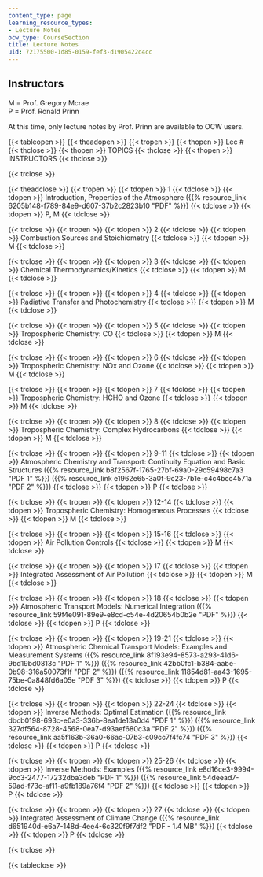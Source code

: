 ```yaml
---
content_type: page
learning_resource_types:
- Lecture Notes
ocw_type: CourseSection
title: Lecture Notes
uid: 72175500-1d85-0159-fef3-d1905422d4cc
---
```


Instructors
-----------

M = Prof. Gregory Mcrae  
P = Prof. Ronald Prinn

At this time, only lecture notes by Prof. Prinn are available to OCW users.

{{< tableopen >}}
{{< theadopen >}}
{{< tropen >}}
{{< thopen >}}
Lec #
{{< thclose >}}
{{< thopen >}}
TOPICS
{{< thclose >}}
{{< thopen >}}
INSTRUCTORS
{{< thclose >}}

{{< trclose >}}

{{< theadclose >}}
{{< tropen >}}
{{< tdopen >}}
1
{{< tdclose >}}
{{< tdopen >}}
Introduction, Properties of the Atmosphere ({{% resource_link 6205b148-f789-84e9-d607-37b2c2823b10 "PDF" %}})
{{< tdclose >}}
{{< tdopen >}}
P, M
{{< tdclose >}}

{{< trclose >}}
{{< tropen >}}
{{< tdopen >}}
2
{{< tdclose >}}
{{< tdopen >}}
Combustion Sources and Stoichiometry
{{< tdclose >}}
{{< tdopen >}}
M
{{< tdclose >}}

{{< trclose >}}
{{< tropen >}}
{{< tdopen >}}
3
{{< tdclose >}}
{{< tdopen >}}
Chemical Thermodynamics/Kinetics
{{< tdclose >}}
{{< tdopen >}}
M
{{< tdclose >}}

{{< trclose >}}
{{< tropen >}}
{{< tdopen >}}
4
{{< tdclose >}}
{{< tdopen >}}
Radiative Transfer and Photochemistry
{{< tdclose >}}
{{< tdopen >}}
M
{{< tdclose >}}

{{< trclose >}}
{{< tropen >}}
{{< tdopen >}}
5
{{< tdclose >}}
{{< tdopen >}}
Tropospheric Chemistry: CO
{{< tdclose >}}
{{< tdopen >}}
M
{{< tdclose >}}

{{< trclose >}}
{{< tropen >}}
{{< tdopen >}}
6
{{< tdclose >}}
{{< tdopen >}}
Tropospheric Chemistry: NOx and Ozone
{{< tdclose >}}
{{< tdopen >}}
M
{{< tdclose >}}

{{< trclose >}}
{{< tropen >}}
{{< tdopen >}}
7
{{< tdclose >}}
{{< tdopen >}}
Tropospheric Chemistry: HCHO and Ozone
{{< tdclose >}}
{{< tdopen >}}
M
{{< tdclose >}}

{{< trclose >}}
{{< tropen >}}
{{< tdopen >}}
8
{{< tdclose >}}
{{< tdopen >}}
Tropospheric Chemistry: Complex Hydrocarbons
{{< tdclose >}}
{{< tdopen >}}
M
{{< tdclose >}}

{{< trclose >}}
{{< tropen >}}
{{< tdopen >}}
9-11
{{< tdclose >}}
{{< tdopen >}}
Atmospheric Chemistry and Transport: Continuity Equation and Basic Structures ({{% resource_link b8f2567f-1765-27bf-69a0-29c59498c7a3 "PDF 1" %}}) ({{% resource_link e1962e65-3a0f-9c23-7b1e-c4c4bcc4571a "PDF 2" %}})
{{< tdclose >}}
{{< tdopen >}}
P
{{< tdclose >}}

{{< trclose >}}
{{< tropen >}}
{{< tdopen >}}
12-14
{{< tdclose >}}
{{< tdopen >}}
Tropospheric Chemistry: Homogeneous Processes
{{< tdclose >}}
{{< tdopen >}}
M
{{< tdclose >}}

{{< trclose >}}
{{< tropen >}}
{{< tdopen >}}
15-16
{{< tdclose >}}
{{< tdopen >}}
Air Pollution Controls
{{< tdclose >}}
{{< tdopen >}}
M
{{< tdclose >}}

{{< trclose >}}
{{< tropen >}}
{{< tdopen >}}
17
{{< tdclose >}}
{{< tdopen >}}
Integrated Assessment of Air Pollution
{{< tdclose >}}
{{< tdopen >}}
M
{{< tdclose >}}

{{< trclose >}}
{{< tropen >}}
{{< tdopen >}}
18
{{< tdclose >}}
{{< tdopen >}}
Atmospheric Transport Models: Numerical Integration ({{% resource_link 59f4e091-89e9-e8cd-c54e-4d20654b0b2e "PDF" %}})
{{< tdclose >}}
{{< tdopen >}}
P
{{< tdclose >}}

{{< trclose >}}
{{< tropen >}}
{{< tdopen >}}
19-21
{{< tdclose >}}
{{< tdopen >}}
Atmospheric Chemical Transport Models: Examples and Measurement Systems ({{% resource_link 8f193e94-8573-a293-41d6-9bd19bd0813c "PDF 1" %}}) ({{% resource_link 42bb0fc1-b384-aabe-0b98-316a50073f1f "PDF 2" %}}) ({{% resource_link 11854d81-aa43-1695-75be-0a848fd6a05e "PDF 3" %}})
{{< tdclose >}}
{{< tdopen >}}
P
{{< tdclose >}}

{{< trclose >}}
{{< tropen >}}
{{< tdopen >}}
22-24
{{< tdclose >}}
{{< tdopen >}}
Inverse Methods: Optimal Estimation ({{% resource_link dbcb0198-693c-e0a3-336b-8ea1de13a0d4 "PDF 1" %}}) ({{% resource_link 327df564-8728-4568-0ea7-d93aef680c3a "PDF 2" %}}) ({{% resource_link aa5f163b-36a0-66ac-07b3-c09cc7f4fc74 "PDF 3" %}})
{{< tdclose >}}
{{< tdopen >}}
P
{{< tdclose >}}

{{< trclose >}}
{{< tropen >}}
{{< tdopen >}}
25-26
{{< tdclose >}}
{{< tdopen >}}
Inverse Methods: Examples ({{% resource_link e8d16ce3-9994-9cc3-2477-17232dba3deb "PDF 1" %}}) ({{% resource_link 54deead7-59ad-f73c-af11-a9fb189a76f4 "PDF 2" %}})
{{< tdclose >}}
{{< tdopen >}}
P
{{< tdclose >}}

{{< trclose >}}
{{< tropen >}}
{{< tdopen >}}
27
{{< tdclose >}}
{{< tdopen >}}
Integrated Assessment of Climate Change ({{% resource_link d651940d-e6a7-148d-4ee4-6c320f9f7df2 "PDF - 1.4 MB" %}})
{{< tdclose >}}
{{< tdopen >}}
P
{{< tdclose >}}

{{< trclose >}}

{{< tableclose >}}